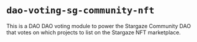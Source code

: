 # `dao-voting-sg-community-nft`

This is a DAO DAO voting module to power the Stargaze Community DAO that votes
on which projects to list on the Stargaze NFT marketplace.
